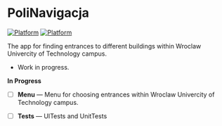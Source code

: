 # PoliNavigacja
[![Platform](http://img.shields.io/badge/platform-ios-lightgrey.svg?style=flat)](https://developer.apple.com/resources/)
[![Platform](https://img.shields.io/badge/swift-4.0-orange.svg?style=flat)](hhttps://swift.org/blog/swift-4-0-released/)

The app for finding entrances to different buildings within Wroclaw Univercity of Technology campus.

* Work in progress.

**In Progress**

- [ ] **Menu** — Menu for choosing entrances within Wroclaw Univercity of Technology campus.

- [ ] **Tests** — UITests and UnitTests
